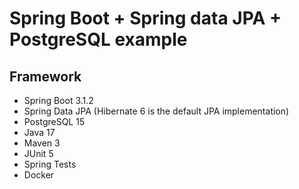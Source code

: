 # Spring Boot + Spring data JPA + PostgreSQL example

## Framework

- Spring Boot 3.1.2
- Spring Data JPA (Hibernate 6 is the default JPA implementation)
- PostgreSQL 15
- Java 17
- Maven 3
- JUnit 5
- Spring Tests
- Docker